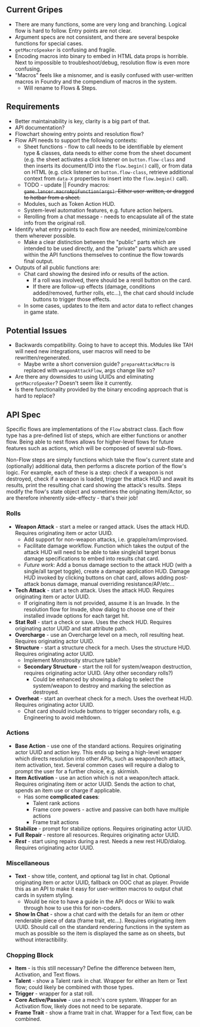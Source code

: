 ## Current Gripes

- There are many functions, some are very long and branching. Logical flow is hard to follow. Entry points are not clear.
- Argument specs are not consistent, and there are several bespoke functions for special cases.
- `getMacroSpeaker` is confusing and fragile.
- Encoding macros into binary to embed in HTML data props is horrible. Next to impossible to troubleshoot/debug, resolution flow is even more confusing.
- "Macros" feels like a misnomer, and is easily confused with user-written macros in Foundry and the compendium of macros in the system.
  - Will rename to Flows & Steps.

## Requirements

- Better maintainability is key, clarity is a big part of that.
- API documentation?
- Flowchart showing entry points and resolution flow?
- Flow API needs to support the following contexts:
  - Sheet functions - flow to call needs to be identifiable by element type & classes, data needs to either come from the sheet document (e.g. the sheet activates a click listener on `button.flow-class` and then inserts its document/ID into the `flow.begin()` call), or from data on HTML (e.g. click listener on `button.flow-class`, retrieve additional context from `data-X` properties to insert into the `flow.begin()` call).
  - TODO - update || Foundry macros: ~~`game.lancer.macroApiFunction(args)`. Either user-written, or dragged to hotbar from a sheet.~~
  - Modules, such as Token Action HUD.
  - System-level automation features, e.g. future action helpers.
  - Rerolling from a chat message - needs to encapsulate all of the state info from the original roll.
- Identify what entry points to each flow are needed, minimize/combine them wherever possible.
  - Make a clear distinction between the "public" parts which are intended to be used directly, and the "private" parts which are used within the API functions themselves to continue the flow towards final output.
- Outputs of all public functions are:
  - Chat card showing the desired info or results of the action.
    - If a roll was involved, there should be a reroll button on the card.
    - If there are follow-up effects (damage, conditions added/removed, further rolls, etc...), the chat card should include buttons to trigger those effects.
  - In some cases, updates to the item and actor data to reflect changes in game state.

## Potential Issues

- Backwards compatibility. Going to have to accept this. Modules like TAH will need new integrations, user macros will need to be rewritten/regenerated.
  - Maybe write a short conversion guide? `prepareAttackMacro` is replaced with `weaponAttackFlow`, args change like so?
- Are there any downsides to using UUIDs and eliminating `getMacroSpeaker`? Doesn't seem like it currently.
- Is there functionality provided by the binary encoding approach that is hard to replace?

## API Spec

Specific flows are implementations of the `Flow` abstract class. Each flow type has a pre-defined list of steps, which are either functions or another flow. Being able to nest flows allows for higher-level flows for future features such as actions, which will be composed of several sub-flows.

Non-Flow steps are simply functions which take the flow's current state and (optionally) additional data, then performs a discrete portion of the flow's logic. For example, each of these is a step: check if a weapon is not destroyed, check if a weapon is loaded, trigger the attack HUD and await its results, print the resulting chat card showing the attack's results. Steps modify the flow's state object and sometimes the originating Item/Actor, so are therefore inherently side-effecty - that's their job!

### Rolls

- **Weapon Attack** - start a melee or ranged attack. Uses the attack HUD. Requires originating item or actor UUID.
  - Add support for non-weapon attacks, i.e. grapple/ram/improvised.
  - Facilitate damage workflow. Function which takes the output of the attack HUD will need to be able to take single/all target bonus damage specifications to embed into results chat card.
  - _Future work_: Add a bonus damage section to the attack HUD (with a single/all target toggle), create a damage application HUD. Damage HUD invoked by clicking buttons on chat card, allows adding post-attack bonus damage, manual overriding resistance/AP/etc...
- **Tech Attack** - start a tech attack. Uses the attack HUD. Requires originating item or actor UUID.
  - If originating item is not provided, assume it is an Invade. In the resolution flow for Invade, show dialog to choose one of their installed invade options for each target hit.
- **Stat Roll** - start a check or save. Uses the check HUD. Requires originating actor UUID and stat attribute path.
- **Overcharge** - use an Overcharge level on a mech, roll resulting heat. Requires originating actor UUID.
- **Structure** - start a structure check for a mech. Uses the structure HUD. Requires originating actor UUID.
  - Implement Monstrosity structure table?
  - **Secondary Structure** - start the roll for system/weapon destruction, requires originating actor UUID. (Any other secondary rolls?)
    - Could be enhanced by showing a dialog to select the system/weapon to destroy and marking the selection as destroyed.
- **Overheat** - start an overheat check for a mech. Uses the overheat HUD. Requires originating actor UUID.
  - Chat card should include buttons to trigger secondary rolls, e.g. Engineering to avoid meltdown.

### Actions

- **Base Action** - use one of the standard actions. Requires originating actor UUID and action key. This ends up being a high-level wrapper which directs resolution into other APIs, such as weapon/tech attack, item activation, text. Several common cases will require a dialog to prompt the user for a further choice, e.g. skirmish.
- **Item Activation** - use an action which is not a weapon/tech attack. Requires originating item or actor UUID. Sends the action to chat, spends an item use or charge if applicable.
  - Has some **complicated cases**:
    - Talent rank actions
    - Frame core powers - active and passive can both have multiple actions
    - Frame trait actions
- **Stabilize** - prompt for stabilize options. Requires originating actor UUID.
- **Full Repair** - restore all resources. Requires originating actor UUID.
- **_Rest_** - start using repairs during a rest. Needs a new rest HUD/dialog. Requires originating actor UUID.

### Miscellaneous

- **Text** - show title, content, and optional tag list in chat. Optional originating item or actor UUID, fallback on OOC chat as player. Provide this as an API to make it easy for user-written macros to output chat cards in system styling.
  - Would be nice to have a guide in the API docs or Wiki to walk through how to use this for non-coders.
- **Show In Chat** - show a chat card with the details for an item or other renderable piece of data (frame trait, etc...). Requires originating item UUID. Should call on the standard rendering functions in the system as much as possible so the item is displayed the same as on sheets, but without interactibility.

### Chopping Block

- **Item** - is this still necessary? Define the difference between Item, Activation, and Text flows.
- **Talent** - show a Talent rank in chat. Wrapper for either an Item or Text flow; could likely be combined with those types.
- **Trigger** - wrapper for a stat roll.
- **Core Active/Passive** - use a mech's core system. Wrapper for an Activation flow, likely does not need to be separate.
- **Frame Trait** - show a frame trait in chat. Wrapper for a Text flow, can be combined.
